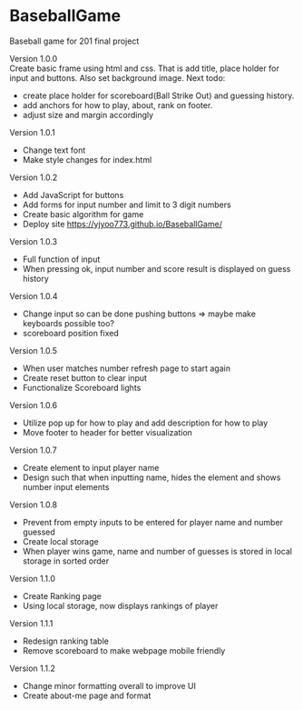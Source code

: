 # BaseballGame
Baseball game for 201 final project

Version 1.0.0  
Create basic frame using html and css. 
That is add title, place holder for input and buttons. Also set background image.
Next todo:
- create place holder for scoreboard(Ball Strike Out) and guessing history.
- add anchors for how to play, about, rank on footer.
- adjust size and margin accordingly

Version 1.0.1
- Change text font
- Make style changes for index.html

Version 1.0.2
- Add JavaScript for buttons
- Add forms for input number and limit to 3 digit numbers
- Create basic algorithm for game
- Deploy site https://yjyoo773.github.io/BaseballGame/

Version 1.0.3
- Full function of input
- When pressing ok, input number and score result is displayed on guess history

Version 1.0.4
- Change input so can be done pushing buttons => maybe make keyboards possible too?
- scoreboard position fixed

Version 1.0.5
- When user matches number refresh page to start again
- Create reset button to clear input
- Functionalize Scoreboard lights

Version 1.0.6
- Utilize pop up for how to play and add description for how to play
- Move footer to header for better visualization

Version 1.0.7
- Create element to input player name
- Design such that when inputting name, hides the element and shows number input elements

Version 1.0.8
- Prevent from empty inputs to be entered for player name and number guessed
- Create local storage
- When player wins game, name and number of guesses is stored in local storage in sorted order

Version 1.1.0
- Create Ranking page
- Using local storage, now displays rankings of player

Version 1.1.1
- Redesign ranking table
- Remove scoreboard to make webpage mobile friendly

Version 1.1.2
- Change minor formatting overall to improve UI
- Create about-me page and format 
